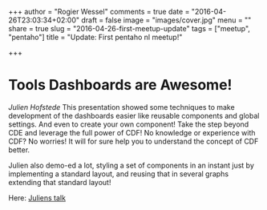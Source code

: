 +++
author = "Rogier Wessel"
comments = true
date = "2016-04-26T23:03:34+02:00"
draft = false
image = "images/cover.jpg"
menu = ""
share = true
slug = "2016-04-26-first-meetup-update"
tags = ["meetup", "pentaho"]
title = "Update: First pentaho nl meetup!"

+++
# Tools Dashboards are Awesome!
*Julien Hofstede* This presentation showed some techniques to make development of the dashboards easier like reusable components and global settings. And even to create your own component! Take the step beyond CDE and leverage the full power of CDF! No knowledge or experience with CDF? No worries! It will for sure help you to understand the concept of CDF better.

Julien also demo-ed a lot, styling a set of components in an instant just by implementing a standard layout, and reusing that in several graphs extending that standard layout!

Here: [Juliens talk](https://github.com/blijblijblij/blog.blijblijblij.com/blob/master/pdf/20160131_CDF_beyond_CDE.pdf)
